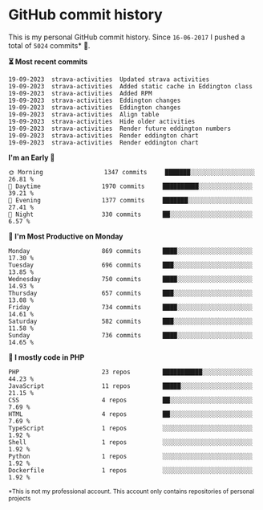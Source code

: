 # GitHub commit history
This is my personal GitHub commit history. Since <!--START_SECTION:first-commit-date-->`16-06-2017`<!--END_SECTION:first-commit-date--> I pushed a total of <!--START_SECTION:total-commit-count-->`5024`<!--END_SECTION:total-commit-count--> commits* 🎉.

<!--START_SECTION:most-recent-commits-->
**⏳ Most recent commits**
                                        
```text
19-09-2023  strava-activities  Updated strava activities
19-09-2023  strava-activities  Added static cache in Eddington class
19-09-2023  strava-activities  Added RPM
19-09-2023  strava-activities  Eddington changes
19-09-2023  strava-activities  Eddington changes
19-09-2023  strava-activities  Align table
19-09-2023  strava-activities  Hide older activities
19-09-2023  strava-activities  Render future eddington numbers
19-09-2023  strava-activities  Render eddington chart
19-09-2023  strava-activities  Render eddington chart
```
<!--END_SECTION:most-recent-commits-->  

<!--START_SECTION:commits-per-day-time-->
**I&#039;m an Early 🐤**

```text
🌞 Morning                 1347 commits     ███████░░░░░░░░░░░░░░░░░░   26.81 %
🌆 Daytime                 1970 commits     ██████████░░░░░░░░░░░░░░░   39.21 %
🌃 Evening                 1377 commits     ███████░░░░░░░░░░░░░░░░░░   27.41 %
🌙 Night                   330 commits      ██░░░░░░░░░░░░░░░░░░░░░░░   6.57 %
```
<!--END_SECTION:commits-per-day-time-->  

<!--START_SECTION:commits-per-weekday-->
**📅 I&#039;m Most Productive on Monday**

```text
Monday                    869 commits      ████░░░░░░░░░░░░░░░░░░░░░   17.30 %
Tuesday                   696 commits      ███░░░░░░░░░░░░░░░░░░░░░░   13.85 %
Wednesday                 750 commits      ████░░░░░░░░░░░░░░░░░░░░░   14.93 %
Thursday                  657 commits      ███░░░░░░░░░░░░░░░░░░░░░░   13.08 %
Friday                    734 commits      ████░░░░░░░░░░░░░░░░░░░░░   14.61 %
Saturday                  582 commits      ███░░░░░░░░░░░░░░░░░░░░░░   11.58 %
Sunday                    736 commits      ████░░░░░░░░░░░░░░░░░░░░░   14.65 %
```
<!--END_SECTION:commits-per-weekday-->  

<!--START_SECTION:repos-per-language-->
**💬 I mostly code in PHP**

```text
PHP                       23 repos         ███████████░░░░░░░░░░░░░░   44.23 %
JavaScript                11 repos         █████░░░░░░░░░░░░░░░░░░░░   21.15 %
CSS                       4 repos          ██░░░░░░░░░░░░░░░░░░░░░░░   7.69 %
HTML                      4 repos          ██░░░░░░░░░░░░░░░░░░░░░░░   7.69 %
TypeScript                1 repos          ░░░░░░░░░░░░░░░░░░░░░░░░░   1.92 %
Shell                     1 repos          ░░░░░░░░░░░░░░░░░░░░░░░░░   1.92 %
Python                    1 repos          ░░░░░░░░░░░░░░░░░░░░░░░░░   1.92 %
Dockerfile                1 repos          ░░░░░░░░░░░░░░░░░░░░░░░░░   1.92 %
```
<!--END_SECTION:repos-per-language-->  

<sub>*This is not my professional account. This account only contains repositories of personal projects</sub>
